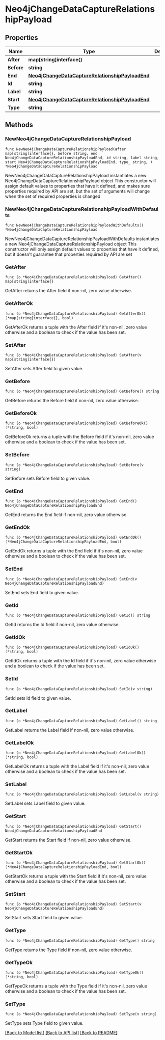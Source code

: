 # Neo4jChangeDataCaptureRelationshipPayload

## Properties

Name | Type | Description | Notes
------------ | ------------- | ------------- | -------------
**After** | **map[string]interface{}** |  | 
**Before** | **string** |  | 
**End** | [**Neo4jChangeDataCaptureRelationshipPayloadEnd**](Neo4jChangeDataCaptureRelationshipPayloadEnd.md) |  | 
**Id** | **string** |  | 
**Label** | **string** |  | 
**Start** | [**Neo4jChangeDataCaptureRelationshipPayloadEnd**](Neo4jChangeDataCaptureRelationshipPayloadEnd.md) |  | 
**Type** | **string** |  | 

## Methods

### NewNeo4jChangeDataCaptureRelationshipPayload

`func NewNeo4jChangeDataCaptureRelationshipPayload(after map[string]interface{}, before string, end Neo4jChangeDataCaptureRelationshipPayloadEnd, id string, label string, start Neo4jChangeDataCaptureRelationshipPayloadEnd, type_ string, ) *Neo4jChangeDataCaptureRelationshipPayload`

NewNeo4jChangeDataCaptureRelationshipPayload instantiates a new Neo4jChangeDataCaptureRelationshipPayload object
This constructor will assign default values to properties that have it defined,
and makes sure properties required by API are set, but the set of arguments
will change when the set of required properties is changed

### NewNeo4jChangeDataCaptureRelationshipPayloadWithDefaults

`func NewNeo4jChangeDataCaptureRelationshipPayloadWithDefaults() *Neo4jChangeDataCaptureRelationshipPayload`

NewNeo4jChangeDataCaptureRelationshipPayloadWithDefaults instantiates a new Neo4jChangeDataCaptureRelationshipPayload object
This constructor will only assign default values to properties that have it defined,
but it doesn't guarantee that properties required by API are set

### GetAfter

`func (o *Neo4jChangeDataCaptureRelationshipPayload) GetAfter() map[string]interface{}`

GetAfter returns the After field if non-nil, zero value otherwise.

### GetAfterOk

`func (o *Neo4jChangeDataCaptureRelationshipPayload) GetAfterOk() (*map[string]interface{}, bool)`

GetAfterOk returns a tuple with the After field if it's non-nil, zero value otherwise
and a boolean to check if the value has been set.

### SetAfter

`func (o *Neo4jChangeDataCaptureRelationshipPayload) SetAfter(v map[string]interface{})`

SetAfter sets After field to given value.


### GetBefore

`func (o *Neo4jChangeDataCaptureRelationshipPayload) GetBefore() string`

GetBefore returns the Before field if non-nil, zero value otherwise.

### GetBeforeOk

`func (o *Neo4jChangeDataCaptureRelationshipPayload) GetBeforeOk() (*string, bool)`

GetBeforeOk returns a tuple with the Before field if it's non-nil, zero value otherwise
and a boolean to check if the value has been set.

### SetBefore

`func (o *Neo4jChangeDataCaptureRelationshipPayload) SetBefore(v string)`

SetBefore sets Before field to given value.


### GetEnd

`func (o *Neo4jChangeDataCaptureRelationshipPayload) GetEnd() Neo4jChangeDataCaptureRelationshipPayloadEnd`

GetEnd returns the End field if non-nil, zero value otherwise.

### GetEndOk

`func (o *Neo4jChangeDataCaptureRelationshipPayload) GetEndOk() (*Neo4jChangeDataCaptureRelationshipPayloadEnd, bool)`

GetEndOk returns a tuple with the End field if it's non-nil, zero value otherwise
and a boolean to check if the value has been set.

### SetEnd

`func (o *Neo4jChangeDataCaptureRelationshipPayload) SetEnd(v Neo4jChangeDataCaptureRelationshipPayloadEnd)`

SetEnd sets End field to given value.


### GetId

`func (o *Neo4jChangeDataCaptureRelationshipPayload) GetId() string`

GetId returns the Id field if non-nil, zero value otherwise.

### GetIdOk

`func (o *Neo4jChangeDataCaptureRelationshipPayload) GetIdOk() (*string, bool)`

GetIdOk returns a tuple with the Id field if it's non-nil, zero value otherwise
and a boolean to check if the value has been set.

### SetId

`func (o *Neo4jChangeDataCaptureRelationshipPayload) SetId(v string)`

SetId sets Id field to given value.


### GetLabel

`func (o *Neo4jChangeDataCaptureRelationshipPayload) GetLabel() string`

GetLabel returns the Label field if non-nil, zero value otherwise.

### GetLabelOk

`func (o *Neo4jChangeDataCaptureRelationshipPayload) GetLabelOk() (*string, bool)`

GetLabelOk returns a tuple with the Label field if it's non-nil, zero value otherwise
and a boolean to check if the value has been set.

### SetLabel

`func (o *Neo4jChangeDataCaptureRelationshipPayload) SetLabel(v string)`

SetLabel sets Label field to given value.


### GetStart

`func (o *Neo4jChangeDataCaptureRelationshipPayload) GetStart() Neo4jChangeDataCaptureRelationshipPayloadEnd`

GetStart returns the Start field if non-nil, zero value otherwise.

### GetStartOk

`func (o *Neo4jChangeDataCaptureRelationshipPayload) GetStartOk() (*Neo4jChangeDataCaptureRelationshipPayloadEnd, bool)`

GetStartOk returns a tuple with the Start field if it's non-nil, zero value otherwise
and a boolean to check if the value has been set.

### SetStart

`func (o *Neo4jChangeDataCaptureRelationshipPayload) SetStart(v Neo4jChangeDataCaptureRelationshipPayloadEnd)`

SetStart sets Start field to given value.


### GetType

`func (o *Neo4jChangeDataCaptureRelationshipPayload) GetType() string`

GetType returns the Type field if non-nil, zero value otherwise.

### GetTypeOk

`func (o *Neo4jChangeDataCaptureRelationshipPayload) GetTypeOk() (*string, bool)`

GetTypeOk returns a tuple with the Type field if it's non-nil, zero value otherwise
and a boolean to check if the value has been set.

### SetType

`func (o *Neo4jChangeDataCaptureRelationshipPayload) SetType(v string)`

SetType sets Type field to given value.



[[Back to Model list]](../README.md#documentation-for-models) [[Back to API list]](../README.md#documentation-for-api-endpoints) [[Back to README]](../README.md)


